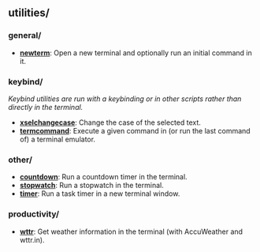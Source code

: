 
## utilities/

### general/

* [**newterm**](general/newterm): Open a new terminal and optionally run an initial command in it.

### keybind/

*Keybind utilities are run with a keybinding or in other scripts rather than directly in the terminal.*

* [**xselchangecase**](keybind/xselchangecase): Change the case of the selected text.
* [**termcommand**](keybind/termcommand): Execute a given command in (or run the last command of) a terminal emulator.

### other/

* [**countdown**](other/countdown): Run a countdown timer in the terminal.
* [**stopwatch**](other/stopwatch): Run a stopwatch in the terminal.
* [**timer**](other/timer): Run a task timer in a new terminal window.

### productivity/

* [**wttr**](productivity/wttr): Get weather information in the terminal (with AccuWeather and wttr.in).
